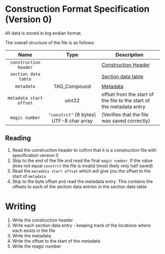 # Construction Format Specification (Version 0)

All data is stored in big endian format.

The overall structure of the file is as follows:

| Name | Type | Description |
| :----: | :----: | ----------- |
| `construction header` | | [Construction Header](specifications#header-format)
| `section data table` | | [Section data table](section_data_table.readme)
| `metadata` | TAG_Compound | [Metadata](metadata.readme)
| `metadata start offset` | uint32 | offset from the start of the file to the start of the metadata entry
| `magic number` | `"constrct"` (8 bytes) UTF-8 char array | (Verifies that the file was saved correctly)

## Reading

1) Read the construction header to cofirm that it is a construction file with specification version 0
2) Skip to the end of the file and read the final `magic number`. If the value does not equal `constrct` the file is invalid (most likely only half saved)
3) Read the `metadata start offset` which will give you the offset to the start of `metadata`
4) Skip to the byte offset and read the metadata entry. This contains the offsets to each of the section data entries in the section data table

# Writing

1) Write the construction header
2) Write each section data entry - keeping track of the locations where each exists in the file
3) Write the metadata
4) Write the offset to the start of the metadata
5) Write the magic number
